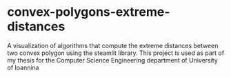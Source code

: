 # convex-polygons-extreme-distances
A visualization of algorithms that compute the extreme distances between two convex polygon using the steamlit library.
This project is used as part of my thesis for the Computer Science Engineering department of University of Ioannina
